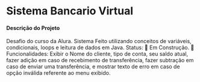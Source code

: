 # Sistema Bancario Virtual
<h4>Descrição do Projeto</h4>
Desafio do curso da Alura. 
Sistema Feito utilizando conceitos de variáveis, condicionais, loops e leitura de dados em Java.
Status: 🚧 Em Construção. 🚧
Funcionalidades: Exibir o Nome do cliente, tipo de conta, seu saldo atual, fazer adição em caso de recebimento de transferência, fazer subtração em caso de enviar uma transferência, e mostrar texto de erro em caso de opção inválida referente ao menu exibido.
